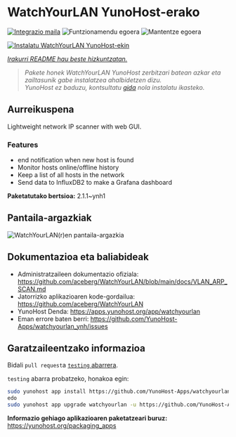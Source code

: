 <!--
Ohart ongi: README hau automatikoki sortu da <https://github.com/YunoHost/apps/tree/master/tools/readme_generator>ri esker
EZ editatu eskuz.
-->

# WatchYourLAN YunoHost-erako

[![Integrazio maila](https://apps.yunohost.org/badge/integration/watchyourlan)](https://ci-apps.yunohost.org/ci/apps/watchyourlan/)
![Funtzionamendu egoera](https://apps.yunohost.org/badge/state/watchyourlan)
![Mantentze egoera](https://apps.yunohost.org/badge/maintained/watchyourlan)

[![Instalatu WatchYourLAN YunoHost-ekin](https://install-app.yunohost.org/install-with-yunohost.svg)](https://install-app.yunohost.org/?app=watchyourlan)

*[Irakurri README hau beste hizkuntzatan.](./ALL_README.md)*

> *Pakete honek WatchYourLAN YunoHost zerbitzari batean azkar eta zailtasunik gabe instalatzea ahalbidetzen dizu.*  
> *YunoHost ez baduzu, kontsultatu [gida](https://yunohost.org/install) nola instalatu ikasteko.*

## Aurreikuspena

Lightweight network IP scanner with web GUI.

### Features

- end notification when new host is found
- Monitor hosts online/offline history
- Keep a list of all hosts in the network
- Send data to InfluxDB2 to make a Grafana dashboard


**Paketatutako bertsioa:** 2.1.1~ynh1

## Pantaila-argazkiak

![WatchYourLAN(r)en pantaila-argazkia](./doc/screenshots/Screenshot.png)

## Dokumentazioa eta baliabideak

- Administratzaileen dokumentazio ofiziala: <https://github.com/aceberg/WatchYourLAN/blob/main/docs/VLAN_ARP_SCAN.md>
- Jatorrizko aplikazioaren kode-gordailua: <https://github.com/aceberg/WatchYourLAN>
- YunoHost Denda: <https://apps.yunohost.org/app/watchyourlan>
- Eman errore baten berri: <https://github.com/YunoHost-Apps/watchyourlan_ynh/issues>

## Garatzaileentzako informazioa

Bidali `pull request`a [`testing` abarrera](https://github.com/YunoHost-Apps/watchyourlan_ynh/tree/testing).

`testing` abarra probatzeko, honakoa egin:

```bash
sudo yunohost app install https://github.com/YunoHost-Apps/watchyourlan_ynh/tree/testing --debug
edo
sudo yunohost app upgrade watchyourlan -u https://github.com/YunoHost-Apps/watchyourlan_ynh/tree/testing --debug
```

**Informazio gehiago aplikazioaren paketatzeari buruz:** <https://yunohost.org/packaging_apps>
